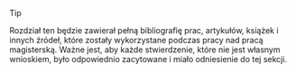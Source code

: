 > [!tip] 
> Rozdział ten będzie zawierał pełną bibliografię prac, artykułów, książek i innych źródeł, które zostały wykorzystane podczas pracy nad pracą magisterską. Ważne jest, aby każde stwierdzenie, które nie jest własnym wnioskiem, było odpowiednio zacytowane i miało odniesienie do tej sekcji.

